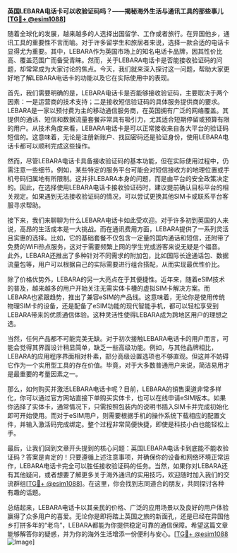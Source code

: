 **英国LEBARA电话卡可以收验证码吗？——揭秘海外生活与通讯工具的那些事儿[[TG💪+ @esim1088](https://t.me/s/esim1088)]**

随着全球化的发展，越来越多的人选择出国留学、工作或者旅行。在异国他乡，通讯工具的重要性不言而喻。对于许多留学生和旅居者来说，选择一款合适的电话卡显得尤为重要。其中，LEBARA作为英国市场上的知名电话卡品牌，因其性价比高、覆盖范围广而备受青睐。然而，关于LEBARA电话卡是否能接收验证码的问题，却常常成为大家讨论的焦点。今天，我们就来深入探讨这一问题，帮助大家更好地了解LEBARA电话卡的功能以及它在实际使用中的表现。

首先，我们需要明确的是，LEBARA电话卡是否能够接收验证码，主要取决于两个因素：一是运营商的技术支持；二是接收短信验证码的具体服务提供商的要求。LEBARA是一家以预付费为主的移动通信服务商，在英国拥有广泛的网络覆盖。其提供的通话、短信和数据流量套餐非常具有吸引力，尤其适合短期停留或预算有限的用户。从技术角度来看，LEBARA电话卡是可以正常接收来自各大平台的验证码短信的。这意味着，无论是注册新账户、找回密码还是验证身份，使用LEBARA电话卡都可以顺利完成这些操作。

然而，尽管LEBARA电话卡具备接收验证码的基本功能，但在实际使用过程中，仍需注意一些细节。例如，某些特定的服务平台可能会对短信接收方的地理位置或手机号码归属地有所限制。这并非LEBARA本身的问题，而是由平台的安全政策决定的。因此，在选择使用LEBARA电话卡接收验证码时，建议提前确认目标平台的相关规定。如果遇到无法接收验证码的情况，可以尝试更换其他SIM卡或联系平台客服寻求帮助。

接下来，我们来聊聊为什么LEBARA电话卡如此受欢迎。对于许多初到英国的人来说，高昂的生活成本是一大挑战。而在通讯费用方面，LEBARA提供了一系列灵活且实惠的选择。比如，它的基础套餐不仅包含一定量的国内通话和短信，还附带了免费的WiFi热点服务，这对于需要频繁上网的学生党或游客来说无疑是个福音。此外，LEBARA还推出了多种针对不同需求的附加包，比如国际长途通话包、数据流量包等，用户可以根据自己的实际需要进行组合搭配，从而实现最优性价比。

除了价格优势外，LEBARA的另一大亮点在于其便捷性。近年来，随着eSIM技术的普及，越来越多的用户开始关注无需实体卡槽的虚拟SIM卡解决方案。而LEBARA也紧跟趋势，推出了兼容eSIM的产品线。这意味着，无论你是使用传统物理SIM卡的设备，还是配备了eSIM功能的现代智能手机，都可以轻松享受到LEBARA带来的优质通信体验。这种灵活性使得LEBARA成为跨地区用户的理想之选。

当然，任何产品都不可能完美无缺。对于初次接触LEBARA电话卡的用户而言，可能会觉得其界面设计稍显简单，缺乏一些高级功能。例如，与其他品牌相比，LEBARA的应用程序界面相对朴素，部分高级设置选项也不够直观。但这并不妨碍它作为一个实用型工具的存在价值。毕竟，对于大多数普通用户来说，简洁易用才是最重要的考量因素之一。

那么，如何购买并激活LEBARA电话卡呢？目前，LEBARA的销售渠道非常多样化，你可以通过官方网站直接下单购买实体卡，也可以在线申请eSIM版本。如果你选择了实体卡，通常情况下，只需按照包装内的说明书插入SIM卡并完成初始化即可开始使用。而对于eSIM用户，则需要根据手机的操作系统下载相应的配置文件，并输入激活码完成绑定。整个过程非常简便快捷，即使是科技小白也能轻松上手。

最后，让我们回到文章开头提到的核心问题：英国LEBARA电话卡到底能不能收验证码？答案是肯定的！只要遵循上述注意事项，并确保你的设备和网络环境正常运作，LEBARA电话卡完全可以胜任接收验证码的任务。当然，如果你对LEBARA还有其他疑问，或者想要了解更多关于海外通讯的实用技巧，欢迎随时加入我们的交流群组[[TG💪+ @esim1088](https://t.me/s/esim1088)]。在这里，你会找到志同道合的朋友，共同探讨各种有趣的话题。

总结起来，LEBARA电话卡以其亲民的价格、广泛的应用场景以及良好的用户体验赢得了众多用户的喜爱。无论你是即将踏上英国之旅的新面孔，还是已经在异国他乡打拼多年的“老鸟”，LEBARA都能为你提供稳定可靠的通信保障。希望这篇文章能够解答你的疑惑，并为你的海外生活增添一份便利与安心。[[TG💪+ @esim1088](https://t.me/s/esim1088) ![Image](https://i.postimg.cc/4NQfJmqS/Snipaste-2025-05-13-00-14-12.png)]